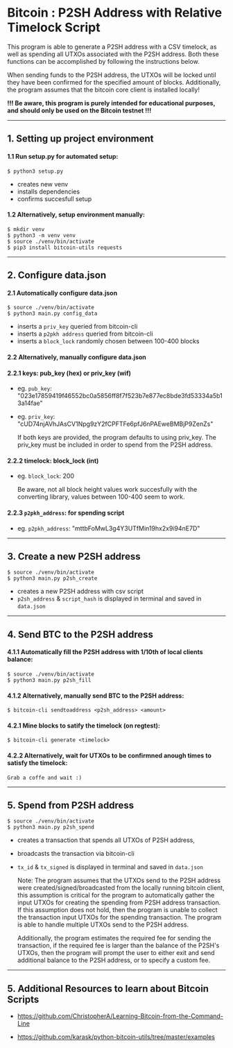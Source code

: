 # Bitcoin : P2SH Address with Relative Timelock Script

This program is able to generate a P2SH address with a CSV timelock, as well as 
spending all UTXOs associated with the P2SH address. Both these functions can be
accomplished by following the instructions below.

When sending funds to the P2SH address, the UTXOs will be locked until they have 
been confirmed for the specified amount of blocks. Additionally, the program 
assumes that the bitcoin core client is installed locally!

**!!! Be aware, this program is purely intended for educational purposes, and 
should only be used on the Bitcoin testnet !!!**


-----
## 1. Setting up project environment

#### 1.1 Run setup.py for automated setup:
    
    $ python3 setup.py

- creates new venv
- installs dependencies
- confirms succesfull setup

#### 1.2 Alternatively, setup environment manually:  
    
    $ mkdir venv
    $ python3 -m venv venv
    $ source ./venv/bin/activate
    $ pip3 install bitcoin-utils requests


-----
## 2. Configure data.json

#### 2.1 Automatically configure data.json

    $ source ./venv/bin/activate
    $ python3 main.py config_data

- inserts a `priv_key` queried from bitcoin-cli
- inserts a `p2pkh address` queried from bitcoin-cli
- inserts a `block_lock` randomly chosen between 100-400 blocks

#### 2.2 Alternatively, manually configure data.json

#### 2.2.1 keys: pub_key (hex) or priv_key (wif)

- eg. `pub_key`: "023e17859419f46552bc0a5856ff8f7f523b7e877ec8bde3fd53334a5b13a14fae"
- eg. `priv_key`: "cUD74njAVhJAsCV1Npg9zY2fCPFTFe6pfJ6nPAEweBMBjP9ZenZs"

    If both keys are provided, the program defaults to using priv_key. The priv_key 
must be included in order to spend from the P2SH address.

#### 2.2.2 timelock: block_lock (int)

- eg. `block_lock`: 200

    Be aware, not all block height values work succesfully with the converting library,
    values between 100-400 seem to work.

#### 2.2.3 `p2pkh_address`: for spending script

- eg. `p2pkh_address`: "mttbFoMwL3g4Y3UTfMin19hx2x9i94nE7D"


-----
## 3. Create a new P2SH address
 
    $ source ./venv/bin/activate
    $ python3 main.py p2sh_create

- creates a new P2SH address with csv script
- `p2sh_address` & `script_hash` is displayed in terminal and saved in `data.json`


-----
## 4. Send BTC to the P2SH address

#### 4.1.1 Automatically fill the P2SH address with 1/10th of local clients balance:

    $ source ./venv/bin/activate
    $ python3 main.py p2sh_fill

#### 4.1.2 Alternatively, manually send BTC to the P2SH address:

    $ bitcoin-cli sendtoaddress <p2sh_address> <amount>

#### 4.2.1 Mine blocks to satify the timelock (on regtest):

    $ bitcoin-cli generate <timelock>

#### 4.2.2 Alternatively, wait for UTXOs to be confirmned anough times to satisfy the timelock:

    Grab a coffe and wait :)


-----
## 5. Spend from P2SH address

    $ source ./venv/bin/activate
    $ python3 main.py p2sh_spend

- creates a transaction that spends all UTXOs of P2SH address,
- broadcasts the transaction via bitcoin-cli
- `tx_id` & `tx_signed` is displayed in terminal and saved in `data.json`

    Note: The program assumes that the UTXOs send to the P2SH address were
created/signed/broadcasted from the locally running bitcoin client, this 
assumption is critical for the program to automatically gather the input UTXOs 
for creating the spending from P2SH address transaction. If this assumption does 
not hold, then the program is unable to collect the transaction input UTXOs for 
the spending transaction. The program is able to handle multiple UTXOs send to 
the P2SH address.

    Additionally, the program estimates the required fee for sending the transaction, 
if the required fee is larger than the balance of the P2SH's UTXOs, then the 
program will prompt the user to either exit and send additional balance to the 
P2SH address, or to specify a custom fee.


-----
## 5. Additional Resources to learn about Bitcoin Scripts

- https://github.com/ChristopherA/Learning-Bitcoin-from-the-Command-Line

- https://github.com/karask/python-bitcoin-utils/tree/master/examples
